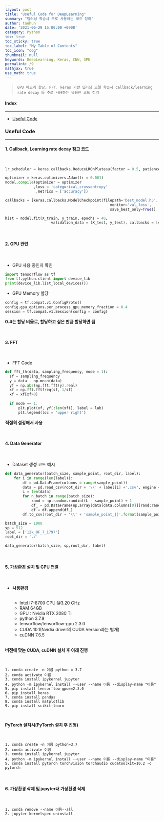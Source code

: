 ```yaml
---
layout: post
title: "Useful Code for DeepLearning"
summary: "딥러닝 학습시 주로 사용하는 코드 정리"
author: taehun
date: '2021-06-29 16:00:00 +0900'
category: Python
toc: true
toc_sticky: true
toc_label: "My Table of Contents"
toc_icon: "cog"
thumbnail: null
keywords: DeepLearning, Keras, CNN, GPU
permalink: /9
mathjax: true
use_math: true
---
```


> `GPU 메모리 할당, FFT, keras 기반 딥러닝 모델 학습시 callback/learning rate decay 등 주로 사용하는 유용한 코드 정리
`

#### Index
---

- [Useful Code](#useful-code)

### Useful Code
---

#### **1. Callback, Learning rate decay 참고 코드**

<br>

  ```python
  lr_scheduler = keras.callbacks.ReduceLROnPlateau(factor = 0.5, patience = 5)

  optimizer = keras.optimizers.Adam(lr = 0.001)
  model.compile(optimizer = optimizer
               ,loss = 'categorical_crossentropy'
                ,metrics = ['accuracy'])

  callbacks = [keras.callbacks.ModelCheckpoint(filepath='best_model.h5',
                                                  monitor='val_loss',
                                                  save_best_only=True)]
  ```
  
  ```python
  hist = model.fit(X_train, y_train, epochs = 40,
                       validation_data = (X_test, y_test), callbacks = [callbacks, lr_scheduler])
  ```

<br>

#### **2. GPU 관련**

<br>

  - GPU 사용 중인지 확인

  ```python
  import tensorflow as tf
  from tf.python.client import device_lib
  print(device_lib.list_local_devices())  
  ```
  
  - GPU Memory 할당

  ```python
  config = tf.compat.v1.ConfigProto()
  config.gpu_options.per_process_gpu_memory_fraction = 0.4
  session = tf.compat.v1.Session(config = config)
  ```
  
   **0.4는 할당 비율로, 할당하고 싶은 만큼 할당하면 됨**
 
 <br>
  
#### **3. FFT**
  
  <br>
  
  - FFT Code

  ```python
  def fft_th(data, sampling_frequency, mode = 1):
    sf = sampling_frequency
    y = data - np.mean(data)
    yf = np.abs(np.fft.fft(y).real)
    xf = np.fft.fftfreq(sf, 1/sf)
    xf = xf[xf>0]
    
    if mode == 1:
        plt.plot(xf, yf[:len(xf)], label = lab)
        plt.legend(loc = 'upper right')
  ```
   **적절히 설정해서 사용**
   
   <br>
   
#### **4. Data Generator**

 <br>
 
  - Dataset 생성 코드 예시

  ```python
  def data_generator(batch_size, sample_point, root_dir, label):
      for i in range(len(label)):
          df = pd.DataFrame(columns = range(sample_point))
          data = pd.read_csv(root_dir + '\\' + label[i] +'.csv', engine = 'python', header = None)
          L = len(data)
          for n_batch in range(batch_size):
              rand = np.random.randint(L - sample_point) + 1
              df_ = pd.DataFrame(np.array(data[data.columns[0]][rand:rand + sample_point]).reshape(1,sample_point))
              df = df.append(df_)
          df.to_csv(root_dir + '\\' + 'sample_point_{}'.format(sample_point) + '\\' + '{}.csv'.format(i), header = None, index = None)
  
  batch_size = 1000
  sp = 512
  label = ['12k_OF_7_1797']
  root_dir = './'
  
  data_generator(batch_size, sp,root_dir, label)
  ```
  
  <br>
  
#### **5. 가상환경 설치 및 GPU 연결**

  <br>

- **사용환경**<br><br>
  - Intel i7-8700 CPU @3.20 GHz
  - RAM 64GB
  - GPU : Nvidia RTX 2080 Ti
  - python 3.7.9
  - tensorflow/tensorflow-gpu 2.3.0
  - CUDA 10.1(Nvidia driver의 CUDA Version과는 별개)
  - cuDNN 7.6.5

  <br>

**버전에 맞는 CUDA, cuDNN 설치 후 아래 진행**
  
  <br>

  ```
  1. conda create -n 이름 python = 3.7
  2. conda activate 이름
  3. conda install ipykernel jupyter
  4. python -m ipykernel install --user --name 이름 --display-name "이름"
  5. pip install tensorflow-gpu==2.3.0
  6. pip install keras
  7. conda install pandas
  8. conda install matplotlib
  9. pip install scikit-learn
  ```
  
  <br>
  
  **PyTorch 설치시(PyTorch 설치 후 진행)**

  <br>
  
  ```
  1. conda create -n 이름 python=3.7
  2. conda activate 이름
  3. conda install ipykernel jupyter
  4. python -m ipykernel install --user --name 이름 --display-name "이름"
  5. conda install pytorch torchvision torchaudio cudatoolkit=10.2 -c pytorch
  ```
  
  <br>

#### **6. 가상환경 삭제 및 jupyter내 가상환경 삭제**

  <br>

  ```
  1. conda remove --name 이름--all
  2. jupyter kernelspec uninstall 
  ```
